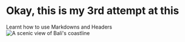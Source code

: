 # Okay, this is my 3rd attempt at this
Learnt how to use Markdowns and Headers
![A scenic view of Bali's coastline](https://example.com/bali-coastline.jpg)
